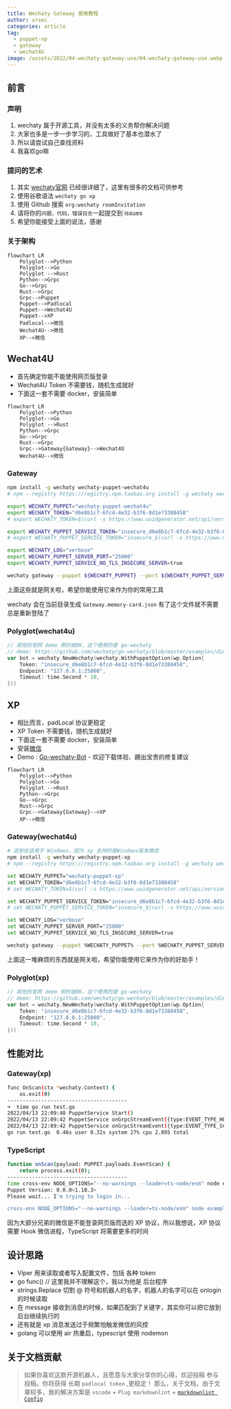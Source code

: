 ```yaml
---
title: Wechaty Gateway 使用教程
author: xrsec
categories: article
tag:
  - puppet-xp
  - gateway
  - wechat4U
image: /assets/2022/04-wechaty-gateway-use/04-wechaty-gateway-use.webp
---
```


## 前言

### 声明

1. wechaty 属于开源工具，并没有太多的义务帮你解决问题
2. 大家也多是一步一步学习的，工具做好了基本也潜水了
3. 所以请尝试自己查找资料
4. 我喜欢go嘛

### 提问的艺术

1. 其实 [wechaty官网](https://wechaty.js.org/) 已经很详细了，这里有很多的文档可供参考
2. 使用谷歌语法 `wechaty go xp`
3. 使用 Github 搜索 `org:wechaty roomInvitation`
4. 请将你的`问题，代码，错误日志`一起提交到 issues
5. 希望你能接受上面的说法，感谢

### 关于架构

```mermaid
flowchart LR
    Polyglot-->Python
    Polyglot-->Go
    Polyglot -->Rust
    Python-->Grpc
    Go-->Grpc
    Rust-->Grpc
    Grpc-->Puppet
    Puppet-->Padlocal
    Puppet-->Wechat4U
    Puppet-->XP
    Padlocal-->微信
    Wechat4U-->微信
    XP-->微信
```

## Wechat4U

- 首先确定你能不能使用网页版登录
- Wechat4U Token 不需要钱，随机生成就好
- 下面这一套不需要 docker，安装简单

```mermaid
flowchart LR
    Polyglot-->Python
    Polyglot-->Go
    Polyglot -->Rust
    Python-->Grpc
    Go-->Grpc
    Rust-->Grpc
    Grpc-->Gateway{Gateway}-->Wechat4U
    Wechat4U-->微信
```

### Gateway

```bash
npm install -g wechaty wechaty-puppet-wechat4u
# npm --registry https://registry.npm.taobao.org install -g wechaty wechaty-puppet-wechat4u

export WECHATY_PUPPET="wechaty-puppet-wechat4u"
export WECHATY_TOKEN="d6e8b1c7-6fcd-4e32-b3f6-8d1e73388458"
# export WECHATY_TOKEN=$(curl -s https://www.uuidgenerator.net/api/version4)

export WECHATY_PUPPET_SERVICE_TOKEN="insecure_d6e8b1c7-6fcd-4e32-b3f6-8d1e73388458"
# export WECHATY_PUPPET_SERVICE_TOKEN="insecure_$(curl -s https://www.uuidgenerator.net/api/version4)"

export WECHATY_LOG="verbose"
export WECHATY_PUPPET_SERVER_PORT="25000"
export WECHATY_PUPPET_SERVICE_NO_TLS_INSECURE_SERVER=true

wechaty gateway --puppet ${WECHATY_PUPPET} --port ${WECHATY_PUPPET_SERVER_PORT} --token ${WECHATY_PUPPET_SERVICE_TOKEN} --puppet-token ${WECHATY_TOKEN}
```

上面这些就是网关啦，希望你能使用它来作为你的常用工具

wechaty 会在当前目录生成 `Gateway.memory-card.json`  有了这个文件就不需要总是重新登陆了

### Polyglot(wechat4u)

```go
// 其他的官网 demo 照抄就OK，这个使用的是 go-wechaty
// demo: https://github.com/wechaty/go-wechaty/blob/master/examples/ding-dong-bot.go
var bot = wechaty.NewWechaty(wechaty.WithPuppetOption(wp.Option{
    Token: "insecure_d6e8b1c7-6fcd-4e32-b3f6-8d1e73388458",
    Endpoint: "127.0.0.1:25000",
    Timeout: time.Second * 10,
}))
```

## XP

- 相比而言，padLocal 协议更稳定
- XP Token 不需要钱，随机生成就好
- 下面这一套不需要 docker，安装简单
- 安装[微信](https://github.com/wechaty/wechaty-puppet-xp/releases/download/v0.5/WeChatSetup-v3.3.0.115.exe)
- Demo : [Go-wechaty-Bot](https://github.com/XRSec/Go-wechaty-Bot) - 欢迎下载体验、踢出宝贵的修复建议

```mermaid
flowchart LR
    Polyglot-->Python
    Polyglot-->Go
    Polyglot -->Rust
    Python-->Grpc
    Go-->Grpc
    Rust-->Grpc
    Grpc-->Gateway{Gateway}-->XP
    XP-->微信
```

### Gateway(wechat4u)

```bash
# 这些仅适用于 Windows，因为 xp 支持的是Windows版本微信
npm install -g wechaty wechaty-puppet-xp
# npm --registry https://registry.npm.taobao.org install -g wechaty wechaty-puppet-wechat4u

set WECHATY_PUPPET="wechaty-puppet-xp"
set WECHATY_TOKEN="d6e8b1c7-6fcd-4e32-b3f6-8d1e73388458"
# set WECHATY_TOKEN=$(curl -s https://www.uuidgenerator.net/api/version4)

set WECHATY_PUPPET_SERVICE_TOKEN="insecure_d6e8b1c7-6fcd-4e32-b3f6-8d1e73388458"
# set WECHATY_PUPPET_SERVICE_TOKEN="insecure_$(curl -s https://www.uuidgenerator.net/api/version4)"

set WECHATY_LOG="verbose"
set WECHATY_PUPPET_SERVER_PORT="25000"
set WECHATY_PUPPET_SERVICE_NO_TLS_INSECURE_SERVER=true

wechaty gateway --puppet %WECHATY_PUPPET% --port %WECHATY_PUPPET_SERVER_PORT% --token %WECHATY_PUPPET_SERVICE_TOKEN% --puppet-token %WECHATY_TOKEN%
```

上面这一堆麻烦的东西就是网关啦，希望你能使用它来作为你的好助手！

### Polyglot(xp)

```go
// 其他的官网 demo 照抄就OK，这个使用的是 go-wechaty
// demo: https://github.com/wechaty/go-wechaty/blob/master/examples/ding-dong-bot.go
var bot = wechaty.NewWechaty(wechaty.WithPuppetOption(wp.Option{
    Token: "insecure_d6e8b1c7-6fcd-4e32-b3f6-8d1e73388458",
    Endpoint: "127.0.0.1:25000",
    Timeout: time.Second * 10,
}))
```

## 性能对比

### Gateway(xp)

```bash
func OnScan(ctx *wechaty.Context) {
    os.exit(0)
---------------------------------------
➜  time go run test.go
2022/04/13 22:09:40 PuppetService Start()
2022/04/13 22:09:42 PuppetService onGrpcStreamEvent({type:EVENT_TYPE_HEARTBEAT payload:{"data":"Wechaty Puppet gRPC stream connect successfully"}})
2022/04/13 22:09:42 PuppetService onGrpcStreamEvent({type:EVENT_TYPE_SCAN payload:{"qrcode":"https://login.weixin.qq.com/l/IeJ_ESMXqQ==","status":2}})
go run test.go  0.46s user 0.32s system 27% cpu 2.895 total
```

### TypeScript

```bash
function onScan(payload: PUPPET.payloads.EventScan) {
    return process.exit(0);
---------------------------------------
time cross-env NODE_OPTIONS="--no-warnings --loader=ts-node/esm" node examples/1.ts
Puppet Version: 0.0.0<1.18.3>
Please wait... I'm trying to login in...

cross-env NODE_OPTIONS="--no-warnings --loader=ts-node/esm" node examples/1.t  0.40s user 0.13s system 54% cpu 0.975 total
```

因为大部分兄弟的微信是不能登录网页版而选的 XP 协议，所以我想说，XP 协议需要 Hook 微信进程，TypeScript 将需要更多的时间

## 设计思路

- Viper 用来读取或者写入配置文件，包括 各种 token
- go func()  // 这里我并不理解这个，我以为他是 后台程序
- strings.Replace 切割 @ 符号和机器人的名字，机器人的名字可以在 onlogin 的时候读取
- 在 message 接收到消息的时候，如果匹配到了关键字，其实你可以把它放到后台继续执行的
- 还有就是 xp 消息发送过于频繁怕触发微信的风控
- golang 可以使用 air 热重启，typescript 使用 nodemon

## 关于文档贡献

> 如果你喜欢这款开源机器人，且愿意与大家分享你的心得，欢迎投稿
> 参与投稿，你将获得 长期 `padlocal token` ,更稳定！
> 那么，关于文档，由于文章较多，我的解决方案是 `vscode` + `Plug markdownlint` + [`markdownlint Config`](https://github.com/wechaty/jekyll/blob/main/.markdownlint.json)
